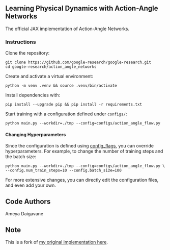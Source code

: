 ## Learning Physical Dynamics with Action-Angle Networks

The official JAX implementation of Action-Angle Networks.

### Instructions

Clone the repository:

```shell
git clone https://github.com/google-research/google-research.git
cd google-research/action_angle_networks
```

Create and activate a virtual environment:

```shell
python -m venv .venv && source .venv/bin/activate
```

Install dependencies with:

```shell
pip install --upgrade pip && pip install -r requirements.txt
```

Start training with a configuration defined under `configs/`:

```shell
python main.py --workdir=./tmp --config=configs/action_angle_flow.py
```

#### Changing Hyperparameters

Since the configuration is defined using
[config_flags](https://github.com/google/ml_collections/tree/master#config-flags),
you can override hyperparameters. For example, to change the number of training
steps and the batch size:

```shell
python main.py --workdir=./tmp --config=configs/action_angle_flow.py \
--config.num_train_steps=10 --config.batch_size=100
```

For more extensive changes, you can directly edit the configuration files, and
even add your own.

## Code Authors

Ameya Daigavane

## Note

This is a fork of [my original implementation here](https://github.com/google-research/google-research/tree/master/action_angle_networks).
